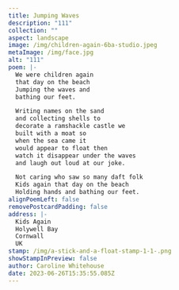 ```yaml
---
title: Jumping Waves
description: "111"
collection: ""
aspect: landscape
image: /img/children-again-6ba-studio.jpeg
metaImage: /img/face.jpg
alt: "111"
poem: |-
  We were children again 
  that day on the beach
  Jumping the waves and
  bathing our feet.

  Writing names on the sand 
  and collecting shells to 
  decorate a ramshackle castle we
  built with a moat so
  when the sea came it 
  would appear to float then
  watch it disappear under the waves 
  and laugh out loud at our joke.

  Not caring who saw so many daft folk
  Kids again that day on the beach
  Holding hands and bathing our feet.
alignPoemLeft: false
removePostcardPadding: false
address: |-
  Kids Again
  Holywell Bay
  Cornwall
  UK
stamp: /img/a-stick-and-a-float-stamp-1-1-.png
showStampInPreview: false
author: Caroline Whitehouse
date: 2023-06-26T15:35:55.085Z
---
```

